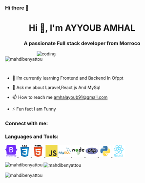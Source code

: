 ### Hi there 👋

<h1 align="center">Hi 👋, I'm AYYOUB AMHAL</h1>
<h3 align="center">A passionate Full stack developer from Morroco</h3>
<img align='right' width="400" alt="coding" src="https://iconscout.com/lottie-animation/programmer-4375641">

<p align="left"> <img src="https://komarev.com/ghpvc/?username=mahdibenyattou&label=Profile%20views&color=0e75b6&style=flat" alt="mahdibenyattou" /> </p>

<p align="left"> <a href="https://twitter.com/" target="blank"><img src="https://img.shields.io/twitter/follow/?logo=twitter&style=for-the-badge" alt="" /></a> </p>

- 🌱 I’m currently learning Frontend and Backend In Ofppt

- 💬 Ask me about Laravel,React js And MySql

- 📫 How to reach me amhalayoub91@gmail.com

- ⚡ Fun fact I am Funny

<h3 align="left">Connect with me:</h3>
<p align="left">
</p>



<h3 align="left">Languages and Tools:</h3>
<p align="left"> <a href="https://getbootstrap.com" target="_blank" rel="noreferrer"> <img src="https://raw.githubusercontent.com/devicons/devicon/master/icons/bootstrap/bootstrap-plain-wordmark.svg" alt="bootstrap" width="40" height="40"/> </a> <a href="https://www.w3schools.com/css/" target="_blank" rel="noreferrer"> <img src="https://raw.githubusercontent.com/devicons/devicon/master/icons/css3/css3-original-wordmark.svg" alt="css3" width="40" height="40"/> </a> <a href="https://www.w3.org/html/" target="_blank" rel="noreferrer"> <img src="https://raw.githubusercontent.com/devicons/devicon/master/icons/html5/html5-original-wordmark.svg" alt="html5" width="40" height="40"/> </a> <a href="https://developer.mozilla.org/en-US/docs/Web/JavaScript" target="_blank" rel="noreferrer"> <img src="https://raw.githubusercontent.com/devicons/devicon/master/icons/javascript/javascript-original.svg" alt="javascript" width="40" height="40"/> </a> <a href="https://www.mysql.com/" target="_blank" rel="noreferrer"> <img src="https://raw.githubusercontent.com/devicons/devicon/master/icons/mysql/mysql-original-wordmark.svg" alt="mysql" width="40" height="40"/> </a> <a href="https://nodejs.org" target="_blank" rel="noreferrer"> <img src="https://raw.githubusercontent.com/devicons/devicon/master/icons/nodejs/nodejs-original-wordmark.svg" alt="nodejs" width="40" height="40"/> </a> <a href="https://www.php.net" target="_blank" rel="noreferrer"> <img src="https://raw.githubusercontent.com/devicons/devicon/master/icons/php/php-original.svg" alt="php" width="40" height="40"/> </a> <a href="https://www.python.org" target="_blank" rel="noreferrer"> <img src="https://raw.githubusercontent.com/devicons/devicon/master/icons/python/python-original.svg" alt="python" width="40" height="40"/> </a> <a href="https://reactjs.org/" target="_blank" rel="noreferrer"> <img src="https://raw.githubusercontent.com/devicons/devicon/master/icons/react/react-original-wordmark.svg" alt="react" width="40" height="40"/> </a> </p>

<p><img align="left" src="https://github-readme-stats.vercel.app/api/top-langs?username=mahdibenyattou&show_icons=true&locale=en&layout=compact" alt="mahdibenyattou" /></p>

<p>&nbsp;<img align="center" src="https://github-readme-stats.vercel.app/api?username=mahdibenyattou&show_icons=true&locale=en" alt="mahdibenyattou" /></p>

<p><img align="center" src="https://github-readme-streak-stats.herokuapp.com/?user=mahdibenyattou&" alt="mahdibenyattou" /></p>

